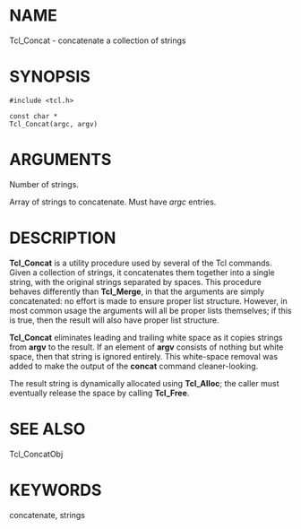 # NAME

Tcl_Concat - concatenate a collection of strings

# SYNOPSIS

    #include <tcl.h>

    const char *
    Tcl_Concat(argc, argv)

# ARGUMENTS

Number of strings.

Array of strings to concatenate. Must have *argc* entries.

# DESCRIPTION

**Tcl_Concat** is a utility procedure used by several of the Tcl
commands. Given a collection of strings, it concatenates them together
into a single string, with the original strings separated by spaces.
This procedure behaves differently than **Tcl_Merge**, in that the
arguments are simply concatenated: no effort is made to ensure proper
list structure. However, in most common usage the arguments will all be
proper lists themselves; if this is true, then the result will also have
proper list structure.

**Tcl_Concat** eliminates leading and trailing white space as it copies
strings from **argv** to the result. If an element of **argv** consists
of nothing but white space, then that string is ignored entirely. This
white-space removal was added to make the output of the **concat**
command cleaner-looking.

The result string is dynamically allocated using **Tcl_Alloc**; the
caller must eventually release the space by calling **Tcl_Free**.

# SEE ALSO

Tcl_ConcatObj

# KEYWORDS

concatenate, strings
